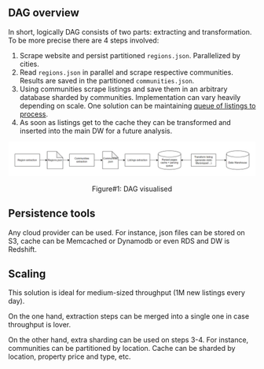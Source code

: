 ## DAG overview
In short, logically DAG consists of two parts: extracting and transformation. To be more precise there are 4 steps involved:
1. Scrape website and persist partitioned `regions.json`. Parallelized by cities.
2. Read `regions.json` in parallel and scrape respective communities. Results are saved in the partitioned `communities.json`.
3. Using communities scrape listings and save them in an arbitrary database sharded by communities. Implementation can vary heavily depending on scale. One solution can be maintaining [queue of listings to process](https://github.com/donnemartin/system-design-primer/blob/master/solutions/system_design/web_crawler/README.md).
4. As soon as listings get to the cache they can be transformed and inserted into the main DW for a future analysis.

![img_1.png](img_1.png)
<p style="text-align: center;">Figure#1: DAG visualised</p>

## Persistence tools
Any cloud provider can be used. For instance, json files can be stored on S3, cache can be Memcached or Dynamodb or even RDS and DW is Redshift.

## Scaling
This solution is ideal for medium-sized throughput (1M new listings every day).

On the one hand, extraction steps can be merged into a single one in case throughput is lover.

On the other hand, extra sharding can be used on steps 3-4. For instance, communities can be partitioned by location. Cache can be sharded by location, property price and type, etc.

